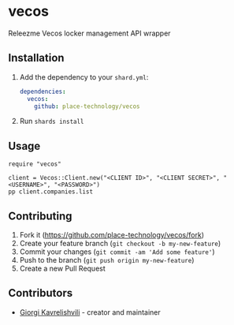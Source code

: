 # vecos

Releezme Vecos locker management API wrapper

## Installation

1. Add the dependency to your `shard.yml`:

   ```yaml
   dependencies:
     vecos:
       github: place-technology/vecos
   ```

2. Run `shards install`

## Usage

```crystal
require "vecos"

client = Vecos::Client.new("<CLIENT ID>", "<CLIENT SECRET>", "<USERNAME>", "<PASSWORD>")
pp client.companies.list
```

## Contributing

1. Fork it (<https://github.com/place-technology/vecos/fork>)
2. Create your feature branch (`git checkout -b my-new-feature`)
3. Commit your changes (`git commit -am 'Add some feature'`)
4. Push to the branch (`git push origin my-new-feature`)
5. Create a new Pull Request

## Contributors

- [Giorgi Kavrelishvili](https://github.com/place-technology) - creator and maintainer
